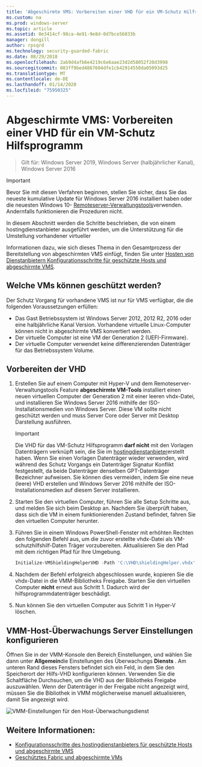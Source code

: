 ```yaml
---
title: 'Abgeschirmte VMS: Vorbereiten einer VHD für ein VM-Schutz Hilfsprogramm'
ms.custom: na
ms.prod: windows-server
ms.topic: article
ms.assetid: 0e3414cf-98ca-4e91-9e8d-0d7bce56033b
manager: dongill
author: rpsqrd
ms.technology: security-guarded-fabric
ms.date: 08/29/2018
ms.openlocfilehash: 2ab9d4afb6e4219c6e6aae23d2d58052f20d3998
ms.sourcegitcommit: 083ff9bed4867604dfe1cb42914550da05093d25
ms.translationtype: MT
ms.contentlocale: de-DE
ms.lasthandoff: 01/14/2020
ms.locfileid: "75950325"
---
```

# <a name="shielded-vms---preparing-a-vm-shielding-helper-vhd"></a>Abgeschirmte VMS: Vorbereiten einer VHD für ein VM-Schutz Hilfsprogramm

>Gilt für: Windows Server 2019, Windows Server (halbjährlicher Kanal), Windows Server 2016

> [!IMPORTANT]
> Bevor Sie mit diesen Verfahren beginnen, stellen Sie sicher, dass Sie das neueste kumulative Update für Windows Server 2016 installiert haben oder die neuesten Windows 10- [Remoteserver-Verwaltungstools](https://www.microsoft.com/download/details.aspx?id=45520)verwenden. Andernfalls funktionieren die Prozeduren nicht. 

In diesem Abschnitt werden die Schritte beschrieben, die von einem hostingdienstanbieter ausgeführt werden, um die Unterstützung für die Umstellung vorhandener virtueller

Informationen dazu, wie sich dieses Thema in den Gesamtprozess der Bereitstellung von abgeschirmten VMS einfügt, finden Sie unter [Hosten von Dienstanbietern Konfigurationsschritte für geschützte Hosts und abgeschirmte VMS](guarded-fabric-configuration-scenarios-for-shielded-vms-overview.md).

## <a name="which-vms-can-be-shielded"></a>Welche VMs können geschützt werden?

Der Schutz Vorgang für vorhandene VMS ist nur für VMS verfügbar, die die folgenden Voraussetzungen erfüllen:

- Das Gast Betriebssystem ist Windows Server 2012, 2012 R2, 2016 oder eine halbjährliche Kanal Version. Vorhandene virtuelle Linux-Computer können nicht in abgeschirmte VMS konvertiert werden.
- Der virtuelle Computer ist eine VM der Generation 2 (UEFI-Firmware).
- Der virtuelle Computer verwendet keine differenzierenden Datenträger für das Betriebssystem Volume.

## <a name="prepare-helper-vhd"></a>Vorbereiten der VHD

1.  Erstellen Sie auf einem Computer mit Hyper-V und dem Remoteserver-Verwaltungstools Feature **abgeschirmte VM-Tools** installiert einen neuen virtuellen Computer der Generation 2 mit einer leeren vhdx-Datei, und installieren Sie Windows Server 2016 mithilfe der ISO-Installationsmedien von Windows Server. Diese VM sollte nicht geschützt werden und muss Server Core oder Server mit Desktop Darstellung ausführen.

    > [!IMPORTANT]
    > Die VHD für das VM-Schutz Hilfsprogramm **darf nicht** mit den Vorlagen Datenträgern verknüpft sein, die Sie im [hostingdienstanbieter](guarded-fabric-create-a-shielded-vm-template.md)erstellt haben. Wenn Sie einen Vorlagen Datenträger wieder verwenden, wird während des Schutz Vorgangs ein Datenträger Signatur Konflikt festgestellt, da beide Datenträger denselben GPT-Datenträger Bezeichner aufweisen. Sie können dies vermeiden, indem Sie eine neue (leere) VHD erstellen und Windows Server 2016 mithilfe der ISO-Installationsmedien auf diesem Server installieren.

2.  Starten Sie den virtuellen Computer, führen Sie alle Setup Schritte aus, und melden Sie sich beim Desktop an. Nachdem Sie überprüft haben, dass sich die VM in einem funktionierenden Zustand befindet, fahren Sie den virtuellen Computer herunter.

3.  Führen Sie in einem Windows PowerShell-Fenster mit erhöhten Rechten den folgenden Befehl aus, um die zuvor erstellte vhdx-Datei als VM-schutzhilfshilf-Daten Träger vorzubereiten. Aktualisieren Sie den Pfad mit dem richtigen Pfad für Ihre Umgebung.

    ```powershell
    Initialize-VMShieldingHelperVHD -Path 'C:\VHD\shieldingHelper.vhdx'
    ```

4.  Nachdem der Befehl erfolgreich abgeschlossen wurde, kopieren Sie die vhdx-Datei in die VMM-Bibliotheks Freigabe. Starten Sie den virtuellen Computer **nicht** erneut aus Schritt 1. Dadurch wird der hilfsprogrammdatenträger beschädigt.

5.  Nun können Sie den virtuellen Computer aus Schritt 1 in Hyper-V löschen.

## <a name="configure-vmm-host-guardian-server-settings"></a>VMM-Host-Überwachungs Server Einstellungen konfigurieren

Öffnen Sie in der VMM-Konsole den Bereich Einstellungen, und wählen Sie dann unter **Allgemein**die Einstellungen des Überwachungs **Diensts** . Am unteren Rand dieses Fensters befindet sich ein Feld, in dem Sie den Speicherort der Hilfs-VHD konfigurieren können. Verwenden Sie die Schaltfläche Durchsuchen, um die VHD aus der Bibliotheks Freigabe auszuwählen. Wenn der Datenträger in der Freigabe nicht angezeigt wird, müssen Sie die Bibliothek in VMM möglicherweise manuell aktualisieren, damit Sie angezeigt wird.

![VMM-Einstellungen für den Host-Überwachungsdienst](../media/Guarded-Fabric-Shielded-VM/guarded-host-vmm-hgs-settings-01.png)

## <a name="see-also"></a>Weitere Informationen:

- [Konfigurationsschritte des hostingdienstanbieters für geschützte Hosts und abgeschirmte VMS](guarded-fabric-configuration-scenarios-for-shielded-vms-overview.md)
- [Geschütztes Fabric und abgeschirmte VMs](guarded-fabric-and-shielded-vms-top-node.md)
